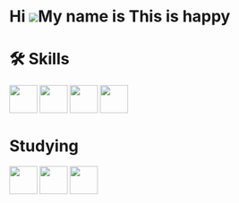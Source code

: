 
Hi ![](https://user-images.githubusercontent.com/18350557/176309783-0785949b-9127-417c-8b55-ab5a4333674e.gif)My name is This is happy
=====================================================================================================================================

# 🛠️ Skills
<div display="flex">
  <img width="50px" height="50px" src="https://cdn.jsdelivr.net/gh/devicons/devicon@latest/icons/python/python-original.svg" />
  <img width="50px" height="50px" src="https://cdn.jsdelivr.net/gh/devicons/devicon@latest/icons/tensorflow/tensorflow-original.svg" />
  <img width="50px" height="50px" src="https://cdn.jsdelivr.net/gh/devicons/devicon@latest/icons/numpy/numpy-original.svg" />
  <img width="50px" height="50px" src="https://cdn.jsdelivr.net/gh/devicons/devicon@latest/icons/opencv/opencv-original.svg" /
</div>

# Studying
<div display="flex">
  <img width="50px" height="50px" src="https://cdn.jsdelivr.net/gh/devicons/devicon@latest/icons/vim/vim-original.svg" />
  <img width="50px" height="50px" src="https://cdn.jsdelivr.net/gh/devicons/devicon@latest/icons/linux/linux-original.svg" />
  <img width="50px" height="50px" src="https://cdn.jsdelivr.net/gh/devicons/devicon@latest/icons/cplusplus/cplusplus-original.svg" />
</div>

